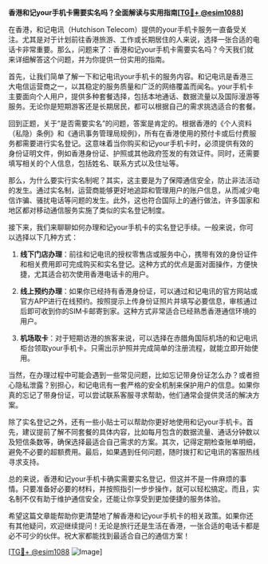 **香港和记your手机卡需要实名吗？全面解读与实用指南[[TG💪+ @esim1088](https://t.me/s/esim1088)]**

在香港，和记电讯（Hutchison Telecom）提供的your手机卡服务一直备受关注。尤其是对于计划前往香港旅游、工作或长期居住的人来说，选择一张合适的电话卡非常重要。那么，问题来了：香港和记your手机卡需要实名吗？今天我们就来详细解答这个问题，并为你提供一份实用的指南。

首先，让我们简单了解一下和记电讯your手机卡的服务内容。和记电讯是香港三大电信运营商之一，以其稳定的服务质量和广泛的网络覆盖而闻名。your手机卡主要面向个人用户，提供多种套餐选择，包括本地通话、数据流量以及国际漫游等服务。无论你是短期游客还是长期居民，都可以根据自己的需求挑选适合的套餐。

回到正题，关于“是否需要实名”的问题，答案是肯定的。根据香港的《个人资料（私隐）条例》和《通讯事务管理局规例》，所有在香港使用的预付卡或后付费服务都需要进行实名登记。这意味着当你购买和记your手机卡时，必须提供有效的身份证明文件，例如香港身份证、护照或其他政府签发的有效证件。同时，还需要填写相关的个人信息，包括姓名、联系方式以及住址等。

那么，为什么要实行实名制呢？其实，这主要是为了保障通信安全，防止非法活动的发生。通过实名制，运营商能够更好地追踪和管理用户的账户信息，从而减少电信诈骗、骚扰电话等问题的发生。此外，这也符合国际上的通行做法，许多国家和地区都对移动通信服务实施了类似的实名登记制度。

接下来，我们来聊聊如何办理和记your手机卡的实名登记手续。一般来说，你可以选择以下几种方式：

1. **线下门店办理**：前往和记电讯的授权零售店或服务中心，携带有效的身份证件和相关费用即可完成购买和实名登记。这种方式的优点是面对面操作，方便快捷，尤其适合初次使用香港电话卡的用户。

2. **线上预约办理**：如果你已经持有香港身份证，可以通过和记电讯的官方网站或官方APP进行在线预约。按照提示上传身份证照片并填写必要信息，审核通过后即可收到你的SIM卡邮寄到家。这种方式非常适合已经熟悉香港通信环境的用户。

3. **机场取卡**：对于短期访港的旅客来说，可以选择在赤腊角国际机场的和记电讯柜台领取your手机卡。只需出示护照并完成简单的注册流程，就能立即开始使用。

当然，在办理过程中可能会遇到一些常见问题，比如忘记带身份证怎么办？或者担心隐私泄露？别担心，和记电讯有一套严格的安全机制来保护用户的信息。如果你真的忘记了带身份证，可以尝试联系客服寻求帮助，他们通常会提供灵活的解决方案。

除了实名登记之外，还有一些小贴士可以帮助你更好地使用和记your手机卡。首先，建议提前了解不同套餐的具体内容，比如每月包含的数据流量、通话分钟数以及短信条数等，确保选择最适合自己需求的方案。其次，记得定期检查账单明细，避免不必要的超额费用。最后，如果遇到任何问题，随时拨打和记电讯的客服热线寻求支持。

总的来说，香港和记your手机卡确实需要实名登记，但这并不是一件麻烦的事情。只要准备好必要的材料，并按照指引一步步操作，就可以轻松搞定。而且，实名制不仅有助于维护通信安全，还能让你享受到更加便捷的服务体验。

希望这篇文章能帮助你更清楚地了解香港和记your手机卡的相关政策。如果你还有其他疑问，欢迎继续提问！无论是旅行还是生活在香港，一张合适的电话卡都是必不可少的伙伴。祝大家都能找到最适合自己的通信方案！

[[TG💪+ @esim1088](https://t.me/s/esim1088) ![Image](https://i.postimg.cc/4NQfJmqS/Snipaste-2025-05-13-00-14-12.png)]